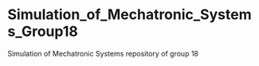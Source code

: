 # Simulation_of_Mechatronic_Systems_Group18
Simulation of Mechatronic Systems repository of group 18
